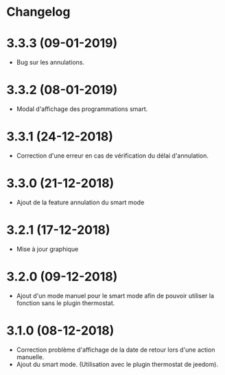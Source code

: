 
Changelog 
=========

3.3.3 (09-01-2019)
=====

-   Bug sur les annulations.

3.3.2 (08-01-2019)
=====

-   Modal d'affichage des programmations smart. 

3.3.1 (24-12-2018)
=====

-   Correction d'une erreur en cas de vérification du délai d'annulation.

3.3.0 (21-12-2018)
=====

-   Ajout de la feature annulation du smart mode

3.2.1 (17-12-2018)
=====

-   Mise à jour graphique

3.2.0 (09-12-2018)
=====

-   Ajout d'un mode manuel pour le smart mode afin de pouvoir utiliser la fonction sans le plugin thermostat. 

3.1.0 (08-12-2018)
=====

-   Correction problème d'affichage de la date de retour lors d'une action manuelle.
-   Ajout du smart mode. (Utilisation avec le plugin thermostat de jeedom).
